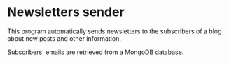 # Newsletters sender

This program automatically sends newsletters to the subscribers of a blog about new posts and other information.

Subscribers' emails are retrieved from a MongoDB database.
